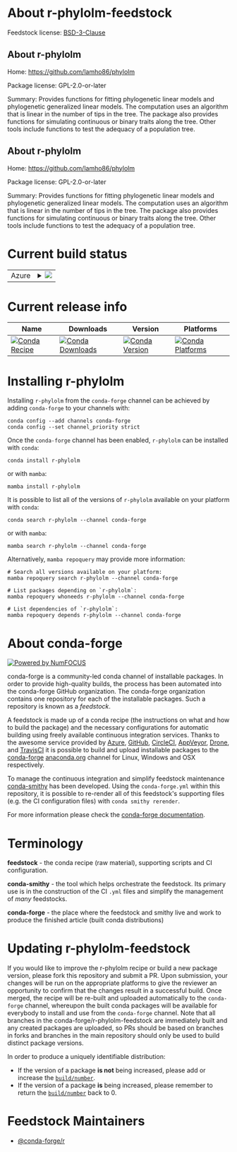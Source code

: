 About r-phylolm-feedstock
=========================

Feedstock license: [BSD-3-Clause](https://github.com/conda-forge/r-phylolm-feedstock/blob/main/LICENSE.txt)


About r-phylolm
---------------

Home: https://github.com/lamho86/phylolm

Package license: GPL-2.0-or-later

Summary: Provides functions for fitting phylogenetic linear models and phylogenetic generalized linear models. The computation uses an algorithm that is linear in the number of tips in the tree. The package also provides functions for simulating continuous or binary traits along the tree. Other tools include functions to test the adequacy of a population tree.

About r-phylolm
---------------

Home: https://github.com/lamho86/phylolm

Package license: GPL-2.0-or-later

Summary: Provides functions for fitting phylogenetic linear models and phylogenetic generalized linear models. The computation uses an algorithm that is linear in the number of tips in the tree. The package also provides functions for simulating continuous or binary traits along the tree. Other tools include functions to test the adequacy of a population tree.

Current build status
====================


<table>
    
  <tr>
    <td>Azure</td>
    <td>
      <details>
        <summary>
          <a href="https://dev.azure.com/conda-forge/feedstock-builds/_build/latest?definitionId=11437&branchName=main">
            <img src="https://dev.azure.com/conda-forge/feedstock-builds/_apis/build/status/r-phylolm-feedstock?branchName=main">
          </a>
        </summary>
        <table>
          <thead><tr><th>Variant</th><th>Status</th></tr></thead>
          <tbody><tr>
              <td>linux_64_r_base4.3</td>
              <td>
                <a href="https://dev.azure.com/conda-forge/feedstock-builds/_build/latest?definitionId=11437&branchName=main">
                  <img src="https://dev.azure.com/conda-forge/feedstock-builds/_apis/build/status/r-phylolm-feedstock?branchName=main&jobName=linux&configuration=linux%20linux_64_r_base4.3" alt="variant">
                </a>
              </td>
            </tr><tr>
              <td>linux_64_r_base4.4</td>
              <td>
                <a href="https://dev.azure.com/conda-forge/feedstock-builds/_build/latest?definitionId=11437&branchName=main">
                  <img src="https://dev.azure.com/conda-forge/feedstock-builds/_apis/build/status/r-phylolm-feedstock?branchName=main&jobName=linux&configuration=linux%20linux_64_r_base4.4" alt="variant">
                </a>
              </td>
            </tr><tr>
              <td>osx_64_r_base4.3</td>
              <td>
                <a href="https://dev.azure.com/conda-forge/feedstock-builds/_build/latest?definitionId=11437&branchName=main">
                  <img src="https://dev.azure.com/conda-forge/feedstock-builds/_apis/build/status/r-phylolm-feedstock?branchName=main&jobName=osx&configuration=osx%20osx_64_r_base4.3" alt="variant">
                </a>
              </td>
            </tr><tr>
              <td>osx_64_r_base4.4</td>
              <td>
                <a href="https://dev.azure.com/conda-forge/feedstock-builds/_build/latest?definitionId=11437&branchName=main">
                  <img src="https://dev.azure.com/conda-forge/feedstock-builds/_apis/build/status/r-phylolm-feedstock?branchName=main&jobName=osx&configuration=osx%20osx_64_r_base4.4" alt="variant">
                </a>
              </td>
            </tr><tr>
              <td>win_64_r_base4.3</td>
              <td>
                <a href="https://dev.azure.com/conda-forge/feedstock-builds/_build/latest?definitionId=11437&branchName=main">
                  <img src="https://dev.azure.com/conda-forge/feedstock-builds/_apis/build/status/r-phylolm-feedstock?branchName=main&jobName=win&configuration=win%20win_64_r_base4.3" alt="variant">
                </a>
              </td>
            </tr><tr>
              <td>win_64_r_base4.4</td>
              <td>
                <a href="https://dev.azure.com/conda-forge/feedstock-builds/_build/latest?definitionId=11437&branchName=main">
                  <img src="https://dev.azure.com/conda-forge/feedstock-builds/_apis/build/status/r-phylolm-feedstock?branchName=main&jobName=win&configuration=win%20win_64_r_base4.4" alt="variant">
                </a>
              </td>
            </tr>
          </tbody>
        </table>
      </details>
    </td>
  </tr>
</table>

Current release info
====================

| Name | Downloads | Version | Platforms |
| --- | --- | --- | --- |
| [![Conda Recipe](https://img.shields.io/badge/recipe-r--phylolm-green.svg)](https://anaconda.org/conda-forge/r-phylolm) | [![Conda Downloads](https://img.shields.io/conda/dn/conda-forge/r-phylolm.svg)](https://anaconda.org/conda-forge/r-phylolm) | [![Conda Version](https://img.shields.io/conda/vn/conda-forge/r-phylolm.svg)](https://anaconda.org/conda-forge/r-phylolm) | [![Conda Platforms](https://img.shields.io/conda/pn/conda-forge/r-phylolm.svg)](https://anaconda.org/conda-forge/r-phylolm) |

Installing r-phylolm
====================

Installing `r-phylolm` from the `conda-forge` channel can be achieved by adding `conda-forge` to your channels with:

```
conda config --add channels conda-forge
conda config --set channel_priority strict
```

Once the `conda-forge` channel has been enabled, `r-phylolm` can be installed with `conda`:

```
conda install r-phylolm
```

or with `mamba`:

```
mamba install r-phylolm
```

It is possible to list all of the versions of `r-phylolm` available on your platform with `conda`:

```
conda search r-phylolm --channel conda-forge
```

or with `mamba`:

```
mamba search r-phylolm --channel conda-forge
```

Alternatively, `mamba repoquery` may provide more information:

```
# Search all versions available on your platform:
mamba repoquery search r-phylolm --channel conda-forge

# List packages depending on `r-phylolm`:
mamba repoquery whoneeds r-phylolm --channel conda-forge

# List dependencies of `r-phylolm`:
mamba repoquery depends r-phylolm --channel conda-forge
```


About conda-forge
=================

[![Powered by
NumFOCUS](https://img.shields.io/badge/powered%20by-NumFOCUS-orange.svg?style=flat&colorA=E1523D&colorB=007D8A)](https://numfocus.org)

conda-forge is a community-led conda channel of installable packages.
In order to provide high-quality builds, the process has been automated into the
conda-forge GitHub organization. The conda-forge organization contains one repository
for each of the installable packages. Such a repository is known as a *feedstock*.

A feedstock is made up of a conda recipe (the instructions on what and how to build
the package) and the necessary configurations for automatic building using freely
available continuous integration services. Thanks to the awesome service provided by
[Azure](https://azure.microsoft.com/en-us/services/devops/), [GitHub](https://github.com/),
[CircleCI](https://circleci.com/), [AppVeyor](https://www.appveyor.com/),
[Drone](https://cloud.drone.io/welcome), and [TravisCI](https://travis-ci.com/)
it is possible to build and upload installable packages to the
[conda-forge](https://anaconda.org/conda-forge) [anaconda.org](https://anaconda.org/)
channel for Linux, Windows and OSX respectively.

To manage the continuous integration and simplify feedstock maintenance
[conda-smithy](https://github.com/conda-forge/conda-smithy) has been developed.
Using the ``conda-forge.yml`` within this repository, it is possible to re-render all of
this feedstock's supporting files (e.g. the CI configuration files) with ``conda smithy rerender``.

For more information please check the [conda-forge documentation](https://conda-forge.org/docs/).

Terminology
===========

**feedstock** - the conda recipe (raw material), supporting scripts and CI configuration.

**conda-smithy** - the tool which helps orchestrate the feedstock.
                   Its primary use is in the construction of the CI ``.yml`` files
                   and simplify the management of *many* feedstocks.

**conda-forge** - the place where the feedstock and smithy live and work to
                  produce the finished article (built conda distributions)


Updating r-phylolm-feedstock
============================

If you would like to improve the r-phylolm recipe or build a new
package version, please fork this repository and submit a PR. Upon submission,
your changes will be run on the appropriate platforms to give the reviewer an
opportunity to confirm that the changes result in a successful build. Once
merged, the recipe will be re-built and uploaded automatically to the
`conda-forge` channel, whereupon the built conda packages will be available for
everybody to install and use from the `conda-forge` channel.
Note that all branches in the conda-forge/r-phylolm-feedstock are
immediately built and any created packages are uploaded, so PRs should be based
on branches in forks and branches in the main repository should only be used to
build distinct package versions.

In order to produce a uniquely identifiable distribution:
 * If the version of a package **is not** being increased, please add or increase
   the [``build/number``](https://docs.conda.io/projects/conda-build/en/latest/resources/define-metadata.html#build-number-and-string).
 * If the version of a package **is** being increased, please remember to return
   the [``build/number``](https://docs.conda.io/projects/conda-build/en/latest/resources/define-metadata.html#build-number-and-string)
   back to 0.

Feedstock Maintainers
=====================

* [@conda-forge/r](https://github.com/conda-forge/r/)

